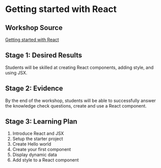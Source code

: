 # Getting started with React

## Workshop Source

[Getting started with React](https://docs.microsoft.com/learn/modules/react-get-started/?WT.mc_id=academic-56602-chrhar)

## Stage 1: Desired Results

Students will be skilled at creating React components, adding style, and using JSX.

## Stage 2: Evidence

By the end of the workshop, students will be able to successfully answer the knowledge check questions, create and use a React component.

## Stage 3: Learning Plan

1. Introduce React and JSX
1. Setup the starter project
1. Create Hello world
1. Create your first component
1. Display dynamic data
1. Add style to a React component
